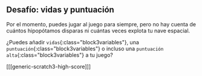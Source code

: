 ## Desafío: vidas y puntuación

Por el momento, puedes jugar al juego para siempre, pero no hay cuenta de cuántos hipopótamos disparas ni cuántas veces explota tu nave espacial.

¿Puedes añadir `vidas`{:class="block3variables"}, una `puntuación`{:class="block3variables"} o incluso una `puntuación alta`{:class="block3variables"} a tu juego?

[[[generic-scratch3-high-score]]]